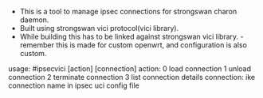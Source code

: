
- This is a tool to manage ipsec connections for strongswan charon daemon.
- Built using strongswan vici protocol(vici library).
- While building this has to be linked against strongswan vici library.
 -remember this is made for custom openwrt, and configuration is also custom.

usage:
#ipsecvici [action] [connection]
action: 0 load connection
		1 unload connection
		2 terminate connection
		3 list connection details
connection: ike connection name in ipsec uci config file

